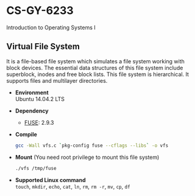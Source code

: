 # CS-GY-6233
Introduction to Operating Systems I

## Virtual File System
It is a file-based file system which simulates a file system working with block devices. The essential data structures of this file system include superblock, inodes and free block lists. This file system is hierarchical. It supports files and multilayer directories. 

- **Environment**  
  Ubuntu 14.04.2 LTS
- **Dependency**
  - [FUSE](fuse.sourceforge.net): 2.9.3
- **Compile**  

  ```sh
  gcc -Wall vfs.c `pkg-config fuse --cflags --libs` -o vfs
  ```
- **Mount** (You need root privilege to mount this file system)  

  ```sh
  ./vfs /tmp/fuse
  ```
- **Supported Linux command**  
  `touch`, `mkdir`, `echo`, `cat`, `ln`, `rm`, `rm -r`, `mv`, `cp`, `df`

  
